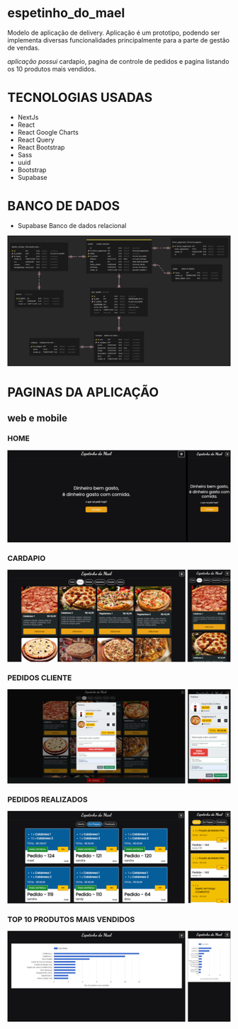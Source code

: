 # espetinho_do_mael
Modelo de aplicação de delivery.
Aplicação é um prototipo, podendo ser implementa diversas funcionalidades principalmente para a parte de gestão de vendas.

*aplicação possui*
cardapio, pagina de controle de pedidos e pagina listando os 10 produtos mais vendidos.

# TECNOLOGIAS USADAS
* NextJs
* React
* React Google Charts
* React Query
* React Bootstrap
* Sass
* uuid
* Bootstrap
* Supabase


# BANCO DE DADOS
* Supabase
 Banco de dados relacional

![alt text](https://github.com/raesjulio/espetinho_do_mael/blob/c8cbd74ab087acc7b174f4a52dfff84adaf8ec86/imgensApp/shemaDB.png)

# PAGINAS DA APLICAÇÃO

## web e mobile

### HOME
![alt_txt](https://github.com/raesjulio/espetinho_do_mael/blob/29cb48ab9af377a1cee595e41e2ae3efadd23305/imgensApp/homeApppng.png)

### CARDAPIO
![alt_txt](https://github.com/raesjulio/espetinho_do_mael/blob/bfd8846bc5de72af5095e771605c58dfd59d6a87/imgensApp/cardapio.png)

### PEDIDOS CLIENTE
![alt_txt](https://github.com/raesjulio/espetinho_do_mael/blob/d913303e4d4f8004d8fe22fc7e1fddd8e9ebaa9f/imgensApp/pedidoCliente.png)

### PEDIDOS REALIZADOS
![alt_txt](https://github.com/raesjulio/espetinho_do_mael/blob/bfd8846bc5de72af5095e771605c58dfd59d6a87/imgensApp/pedidos.png)

### TOP 10 PRODUTOS MAIS VENDIDOS
![alt_txt](https://github.com/raesjulio/espetinho_do_mael/blob/bfd8846bc5de72af5095e771605c58dfd59d6a87/imgensApp/dashboard-top10maisvendidos.png)

